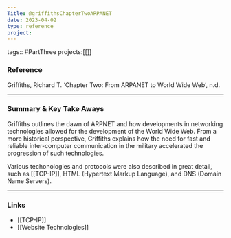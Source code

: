 ```yaml
---
Title: @griffithsChapterTwoARPANET
date: 2023-04-02
type: reference
project:
---
```


tags:: #PartThree 
projects:[[]]

### Reference 

Griffiths, Richard T. ‘Chapter Two: From ARPANET to World Wide Web’, n.d.

---

### Summary & Key Take Aways

Griffiths outlines the dawn of ARPNET and how developments in networking technologies allowed for the development of the World Wide Web. From a more historical perspective, Griffiths explains how the need for fast and reliable inter-computer communication in the military accelerated the progression of such technologies.

Various techonologies and protocols were also described in great detail, such as [[TCP-IP]], HTML (Hypertext Markup Language), and DNS (Domain Name Servers).

--- 

### Links

- [[TCP-IP]]
- [[Website Technologies]]